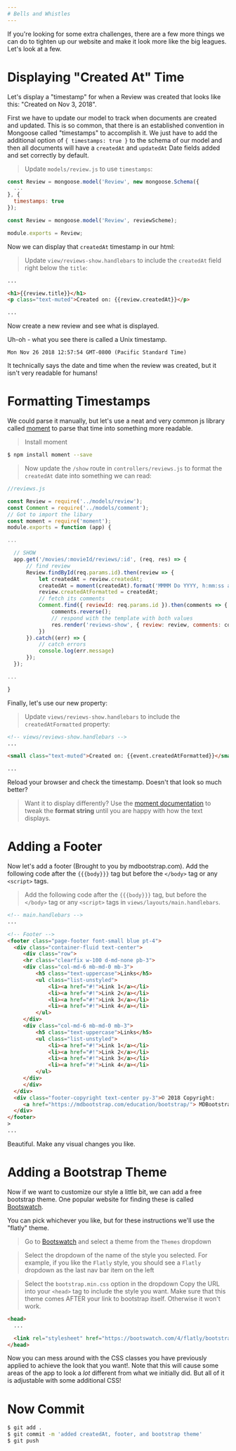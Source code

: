 ```yaml
---
# Bells and Whistles
---
```


If you're looking for some extra challenges, there are a few more things we can do to tighten up our website and make it look more like the big leagues. Let's look at a few.

# Displaying "Created At" Time

Let's display a "timestamp" for when a Review was created that looks like this: "Created on Nov 3, 2018".

First we have to update our model to track when documents are created and updated. This is so common, that there is an established convention in Mongoose called "timestamps" to accomplish it. We just have to add the additional option of `{ timestamps: true }` to the schema of our model and then all documents will have a `createdAt` and `updatedAt` Date fields added and set correctly by default.

> Update `models/review.js` to use `timestamps`:

```js
const Review = mongoose.model('Review', new mongoose.Schema({
  ...
}, {
  timestamps: true
});

const Review = mongoose.model('Review', reviewScheme);

module.exports = Review;
```

Now we can display that `createdAt` timestamp in our html:

> Update `view/reviews-show.handlebars` to include the `createdAt` field right below the `title`:

```HTML
...

<h1>{{review.title}}</h1>
<p class="text-muted">Created on: {{review.createdAt}}</p>

...
```

Now create a new review and see what is displayed.

Uh-oh - what you see there is called a Unix timestamp.

`Mon Nov 26 2018 12:57:54 GMT-0800 (Pacific Standard Time)`

It technically says the date and time when the review was created, but it isn't very readable for humans!

# Formatting Timestamps

We could parse it manually, but let's use a neat and very common js library called [moment](https://momentjs.com/) to parse that time into something more readable.

> Install moment

```bash
$ npm install moment --save
```

> Now update the `/show` route in `controllers/reviews.js` to format the `createdAt` date into something we can read:

```js
//reviews.js

const Review = require('../models/review');
const Comment = require('../models/comment');
// Got to import the libary
const moment = require('moment');
module.exports = function (app) {

...

  // SHOW
  app.get('/movies/:movieId/reviews/:id', (req, res) => {
      // find review
      Review.findById(req.params.id).then(review => {
          let createdAt = review.createdAt;
          createdAt = moment(createdAt).format('MMMM Do YYYY, h:mm:ss a');
          review.createdAtFormatted = createdAt;
          // fetch its comments
          Comment.find({ reviewId: req.params.id }).then(comments => {
              comments.reverse();
              // respond with the template with both values
              res.render('reviews-show', { review: review, comments: comments })
          })
      }).catch((err) => {
          // catch errors
          console.log(err.message)
      });
  });

...

}
```

Finally, let's use our new property:

> Update `views/reviews-show.handlebars` to include the `createdAtFormatted` property:

```html
<!-- views/reviews-show.handlebars -->
...

<small class="text-muted">Created on: {{event.createdAtFormatted}}</small>

...
```

Reload your browser and check the timestamp. Doesn't that look so much better?

> Want it to display differently? Use the [moment documentation](https://momentjs.com/) to tweak the **format string** until you are happy with how the text displays.


# Adding a Footer

Now let's add a footer (Brought to you by mdbootstrap.com). Add the following code after the `{{{body}}}` tag but before the `</body>` tag or any `<script>` tags.

> Add the following code after the `{{{body}}}` tag, but before the `</body>` tag or any `<script>` tags in `views/layouts/main.handlebars`.

```html
<!-- main.handlebars -->
...

<!-- Footer -->
<footer class="page-footer font-small blue pt-4">
  <div class="container-fluid text-center">
     <div class="row">
     <hr class="clearfix w-100 d-md-none pb-3">
     <div class="col-md-6 mb-md-0 mb-3">
         <h5 class="text-uppercase">Links</h5>
         <ul class="list-unstyled">
             <li><a href="#!">Link 1</a></li>
             <li><a href="#!">Link 2</a></li>
             <li><a href="#!">Link 3</a></li>
             <li><a href="#!">Link 4</a></li>
         </ul>
     </div>
     <div class="col-md-6 mb-md-0 mb-3">
         <h5 class="text-uppercase">Links</h5>
         <ul class="list-unstyled">
             <li><a href="#!">Link 1</a></li>
             <li><a href="#!">Link 2</a></li>
             <li><a href="#!">Link 3</a></li>
             <li><a href="#!">Link 4</a></li>
         </ul>
     </div>
     </div>
  </div>
  <div class="footer-copyright text-center py-3">© 2018 Copyright:
     <a href="https://mdbootstrap.com/education/bootstrap/"> MDBootstrap.com</a>
  </div>
</footer>
>
...
```

Beautiful. Make any visual changes you like.


# Adding a Bootstrap Theme

Now if we want to customize our style a little bit, we can add a free bootstrap theme. One popular website for finding these is called [Bootswatch](https://bootswatch.com/).

You can pick whichever you like, but for these instructions we'll use the "flatly" theme.

> Go to [Bootswatch](https://bootswatch.com/) and select a theme from the `Themes` dropdown

> Select the dropdown of the name of the style you selected. For example, if you like the `Flatly` style, you should see a `Flatly` dropdown as the last nav bar item on the left

> Select the `bootstrap.min.css` option in the dropdown
> Copy the URL into your `<head>` tag to include the style you want. Make sure that this theme comes AFTER your link to bootstrap itself. Otherwise it won't work.

```html
<head>
  ...

  <link rel="stylesheet" href="https://bootswatch.com/4/flatly/bootstrap.min.css">
</head>
```

Now you can mess around with the CSS classes you have previously applied to achieve the look that you want!. Note that this will cause some areas of the app to look a _lot_ different from what we initially did. But all of it is adjustable with some additional CSS!

# Now Commit

```bash
$ git add .
$ git commit -m 'added createdAt, footer, and bootstrap theme'
$ git push
```
